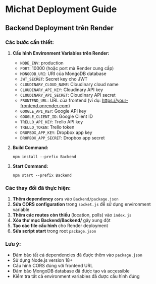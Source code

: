 # Michat Deployment Guide

## Backend Deployment trên Render

### Các bước cần thiết:

1. **Cấu hình Environment Variables trên Render:**
   - `NODE_ENV`: production
   - `PORT`: 10000 (hoặc port mà Render cung cấp)
   - `MONGODB_URI`: URI của MongoDB database
   - `JWT_SECRET`: Secret key cho JWT
   - `CLOUDINARY_CLOUD_NAME`: Cloudinary cloud name
   - `CLOUDINARY_API_KEY`: Cloudinary API key
   - `CLOUDINARY_API_SECRET`: Cloudinary API secret
   - `FRONTEND_URL`: URL của frontend (ví dụ: https://your-frontend.onrender.com)
   - `GOOGLE_API_KEY`: Google API key
   - `GOOGLE_CLIENT_ID`: Google Client ID
   - `TRELLO_API_KEY`: Trello API key
   - `TRELLO_TOKEN`: Trello token
   - `DROPBOX_APP_KEY`: Dropbox app key
   - `DROPBOX_APP_SECRET`: Dropbox app secret

2. **Build Command:**
   ```
   npm install --prefix Backend
   ```

3. **Start Command:**
   ```
   npm start --prefix Backend
   ```

### Các thay đổi đã thực hiện:

1. **Thêm dependency `cors`** vào `Backend/package.json`
2. **Sửa CORS configuration** trong `socket.js` để sử dụng environment variable
3. **Thêm các routes còn thiếu** (location, polls) vào `index.js`
4. **Xóa thư mục Backend/Backend/** gây xung đột
5. **Tạo các file cấu hình** cho Render deployment
6. **Sửa script start** trong root `package.json`

### Lưu ý:
- Đảm bảo tất cả dependencies đã được thêm vào `package.json`
- Sử dụng Node.js version 18+ 
- Cấu hình CORS đúng với frontend URL
- Đảm bảo MongoDB database đã được tạo và accessible
- Kiểm tra tất cả environment variables đã được cấu hình đúng 